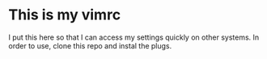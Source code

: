 # This is my vimrc

I put this here so that I can access my settings quickly on other systems. In order to use, clone this repo and instal the plugs.


